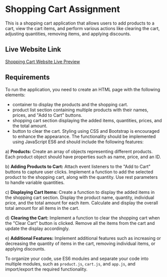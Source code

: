 # Shopping Cart Assignment
This is a shopping cart application that allows users to add products to a cart, view the cart items, and perform various actions like clearing the cart, adjusting quantities, removing items, and applying discounts.

## Live Website Link
[Shopping Cart Website Live Preview](https://phr-ostad-shopping-cart.netlify.app/)

## Requirements
To run the application, you need to create an HTML page with the following elements:

- container to display the products and the shopping cart.
- product list section containing multiple products with their names, prices, and "Add to Cart" buttons.
- shopping cart section displaying the added items, quantities, prices, and the total amount.
- button to clear the cart.
Styling using CSS and Bootstrap is encouraged to enhance the appearance.
The functionality should be implemented using JavaScript ES6 and should include the following features:

a) **Products:** Create an array of objects representing different products. Each product object should have properties such as name, price, and an ID.

b) **Adding Products to Cart:** Attach event listeners to the "Add to Cart" buttons to capture user clicks. Implement a function to add the selected product to the shopping cart, along with the quantity. Use rest parameters to handle variable quantities.

c) **Displaying Cart Items:** Create a function to display the added items in the shopping cart section. Display the product name, quantity, individual price, and the total amount for each item. Calculate and display the overall total amount for all items in the cart.

d) **Clearing the Cart:** Implement a function to clear the shopping cart when the "Clear Cart" button is clicked. Remove all the items from the cart and update the display accordingly.

e) **Additional Features:** Implement additional features such as increasing or decreasing the quantity of items in the cart, removing individual items, or applying discounts.

To organize your code, use ES6 modules and separate your code into multiple modules, such as `product.js`, `cart.js`, and `app.js`, and import/export the required functionality.